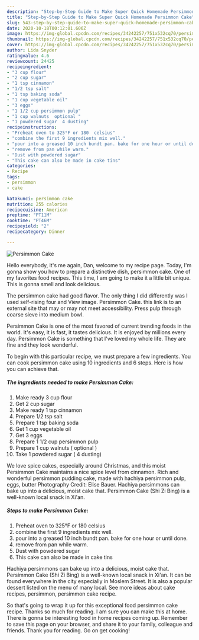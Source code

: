 ```yaml
---
description: "Step-by-Step Guide to Make Super Quick Homemade Persimmon Cake"
title: "Step-by-Step Guide to Make Super Quick Homemade Persimmon Cake"
slug: 543-step-by-step-guide-to-make-super-quick-homemade-persimmon-cake
date: 2020-10-18T00:12:01.606Z
image: https://img-global.cpcdn.com/recipes/34242257/751x532cq70/persimmon-cake-recipe-main-photo.jpg
thumbnail: https://img-global.cpcdn.com/recipes/34242257/751x532cq70/persimmon-cake-recipe-main-photo.jpg
cover: https://img-global.cpcdn.com/recipes/34242257/751x532cq70/persimmon-cake-recipe-main-photo.jpg
author: Lida Snyder
ratingvalue: 4.6
reviewcount: 24425
recipeingredient:
- "3 cup flour"
- "2 cup sugar"
- "1 tsp cinnamon"
- "1/2 tsp salt"
- "1 tsp baking soda"
- "1 cup vegetable oil"
- "3 eggs"
- "1 1/2 cup persimmon pulp"
- "1 cup walnuts  optional "
- "1 powdered sugar  4 dusting"
recipeinstructions:
- "Preheat oven to 325°F or 180  celsius"
- "combine the first 9 ingredients mix well."
- "pour into a greased 10 inch bundt pan. bake for one hour or until done."
- "remove from pan while warm."
- "Dust with powdered sugar"
- "This cake can also be made in cake tins"
categories:
- Recipe
tags:
- persimmon
- cake

katakunci: persimmon cake 
nutrition: 255 calories
recipecuisine: American
preptime: "PT11M"
cooktime: "PT46M"
recipeyield: "2"
recipecategory: Dinner

---
```



![Persimmon Cake](https://img-global.cpcdn.com/recipes/34242257/751x532cq70/persimmon-cake-recipe-main-photo.jpg)

Hello everybody, it's me again, Dan, welcome to my recipe page. Today, I'm gonna show you how to prepare a distinctive dish, persimmon cake. One of my favorites food recipes. This time, I am going to make it a little bit unique. This is gonna smell and look delicious.

The persimmon cake had good flavor. The only thing I did differently was I used self-rising four and View image. Persimmon Cake. this link is to an external site that may or may not meet accessibility. Press pulp through coarse sieve into medium bowl.

Persimmon Cake is one of the most favored of current trending foods in the world. It's easy, it is fast, it tastes delicious. It is enjoyed by millions every day. Persimmon Cake is something that I've loved my whole life. They are fine and they look wonderful.


To begin with this particular recipe, we must prepare a few ingredients. You can cook persimmon cake using 10 ingredients and 6 steps. Here is how you can achieve that.

<!--inarticleads1-->

##### The ingredients needed to make Persimmon Cake:

1. Make ready 3 cup flour
1. Get 2 cup sugar
1. Make ready 1 tsp cinnamon
1. Prepare 1/2 tsp salt
1. Prepare 1 tsp baking soda
1. Get 1 cup vegetable oil
1. Get 3 eggs
1. Prepare 1 1/2 cup persimmon pulp
1. Prepare 1 cup walnuts ( optional )
1. Take 1 powdered sugar ( 4 dusting)


We love spice cakes, especially around Christmas, and this moist Persimmon Cake maintains a nice spice level from cinnamon. Rich and wonderful persimmon pudding cake, made with hachiya persimmon pulp, eggs, butter Photography Credit: Elise Bauer. Hachiya persimmons can bake up into a delicious, moist cake that. Persimmon Cake (Shi Zi Bing) is a well-known local snack in Xi&#39;an. 

<!--inarticleads2-->

##### Steps to make Persimmon Cake:

1. Preheat oven to 325°F or 180  celsius
1. combine the first 9 ingredients mix well.
1. pour into a greased 10 inch bundt pan. bake for one hour or until done.
1. remove from pan while warm.
1. Dust with powdered sugar
1. This cake can also be made in cake tins


Hachiya persimmons can bake up into a delicious, moist cake that. Persimmon Cake (Shi Zi Bing) is a well-known local snack in Xi&#39;an. It can be found everywhere in the city especially in Moslem Street. It is also a popular dessert listed on the menu of many local. See more ideas about cake recipes, persimmon, persimmon cake recipe. 

So that's going to wrap it up for this exceptional food persimmon cake recipe. Thanks so much for reading. I am sure you can make this at home. There is gonna be interesting food in home recipes coming up. Remember to save this page on your browser, and share it to your family, colleague and friends. Thank you for reading. Go on get cooking!
